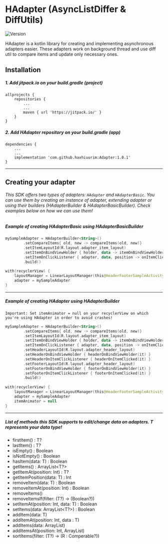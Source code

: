 # HAdapter (AsyncListDiffer & DiffUtils)
![Version](https://img.shields.io/badge/version-1.0.1-green.svg)

HAdapter is a kotlin library for creating and implementing asynchronous adapters easier. These adapters work on background thread and use diff util to compare items and update only necessary ones.

## Installation

##### 1. Add jitpack.io on your build.gradle (project)

```
allprojects {
    repositories {
        ...
        ...
        maven { url 'https://jitpack.io/' }
    }
}
```

##### 2. Add HAdapter repository on your build.gradle (app)

```
dependencies {
    ...
    ...
    implementation 'com.github.haxhiuurim:Adapter:1.0.1'
}
```

---


## Creating your adapter

###### This SDK offers two types of adapters: `HAdapter` and `HAdapterBasic`. You can use them by creating an instance of adapter, extending adapter or using their builders (HAdapterBuilder & HAdapterBasicBuilder). Check examples below on how we can use them!  
  
  
  
  
  
##### Example of creating HAdapterBasic using HAdapterBasicBuilder
  
  
    
```kotlin
mySampleAdapter = HAdapterBuilder<String>()
        .setCompareItems{ old, new -> compareItems(old, new)}
        .setItemLayoutId(R.layout.adapter_item_layout)
        .setItemOnBindViewHolder { holder, data -> itemOnBindViewHolder(holder, data) }
        .setItemOnClickListener { adapter, data, position -> onItemClicked(adapter, data, position) }
        .build()
                
with(recyclerView) {
    layoutManager = LinearLayoutManager(this@HeaderFooterSampleActivity)
    adapter = mySampleAdapter
}
```
  
---

##### Example of creating HAdapter using HAdapterBuilder
  
`Important: Set itemAnimator = null on your recyclerView on which you're using HAdapter in order to avoid crashes!`  
    
```kotlin
mySampleAdapter = HAdapterBuilder<String>()
        .setCompareItems{ old, new -> compareItems(old, new)}
        .setItemLayoutId(R.layout.adapter_item_layout)
        .setItemOnBindViewHolder { holder, data -> itemOnBindViewHolder(holder, data) }
        .setItemOnClickListener { adapter, data, position -> onItemClicked(adapter, data, position) }
        .setHeaderLayoutId(R.layout.adapter_header_layout)
        .setHeaderOnBindViewHolder { headerOnBindViewHolder(it) }
        .setHeaderOnItemClickListener { headerOnItemClicked(it) }
        .setFooterLayoutId(R.layout.adapter_header_layout)
        .setFooterOnBindViewHolder { footerOnBindViewHolder(it) }
        .setFooterOnItemClickListener { footerOnItemClicked(it) }
        .build()
                
with(recyclerView) {
    layoutManager = LinearLayoutManager(this@HeaderFooterSampleActivity)
    adapter = mySampleAdapter
    itemAnimator = null
}
```

---

##### List of methods this SDK supports to edit/change data on adapters. T represents your data type!
 * firstItem() : T?
 * lastItem() : T?
 * isEmpty() : Boolean
 * isNotEmpty() : Boolean
 * hasItem(data: T) : Boolean
 * getItems() : ArrayList<T?>
 * getItemAt(position: Int) : T?
 * getItemPosition(data: T) : Int
 * removeItem(data: T) : Boolean
 * removeItemAt(position: Int) : Boolean
 * removeItems()
 * removeItemsIf(filter: (T?) -> (Boolean?))
 * setItemAt(position: Int, data: T) : Boolean
 * setItems(data: ArrayList<T?>) : Boolean
 * addItem(data: T)
 * addItemAt(position: Int, data : T)
 * addItems(data: ArrayList<T>)
 * addItemsAt(position: Int, ArrayList<T>)
 * sortItems(filter: (T?) -> (R : Comperable?))
